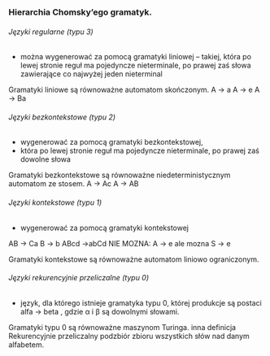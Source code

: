 ### Hierarchia Chomsky’ego gramatyk.

###### Języki regularne (typu 3)
- można wygenerować za pomocą gramatyki liniowej
– takiej, która po lewej stronie reguł ma pojedyncze nieterminale,
po prawej zaś słowa zawierające co najwyżej jeden nieterminal

Gramatyki liniowe są równoważne automatom skończonym.
A -> a
A -> e
A -> Ba

###### Języki bezkontekstowe (typu 2)
- wygenerować za pomocą gramatyki bezkontekstowej,
- która po lewej stronie reguł ma pojedyncze nieterminale, po prawej zaś dowolne słowa

Gramatyki bezkontekstowe są równoważne niedeterministycznym automatom ze stosem.
A -> Ac
A -> AB

###### Języki kontekstowe (typu 1)
- wygenerować za pomocą gramatyki kontekstowej

AB -> Ca
B -> b
ABcd ->abCd
NIE MOZNA: A -> e ale mozna S -> e

Gramatyki kontekstowe są równoważne automatom liniowo ograniczonym.

###### Języki rekurencyjnie przeliczalne (typu 0)
- język, dla którego istnieje gramatyka typu 0, której produkcje są postaci alfa -> beta , gdzie α i β są dowolnymi słowami.

Gramatyki typu 0 są równoważne maszynom Turinga.
inna definicja Rekurencyjnie przeliczalny podzbiór zbioru wszystkich słów nad danym alfabetem.